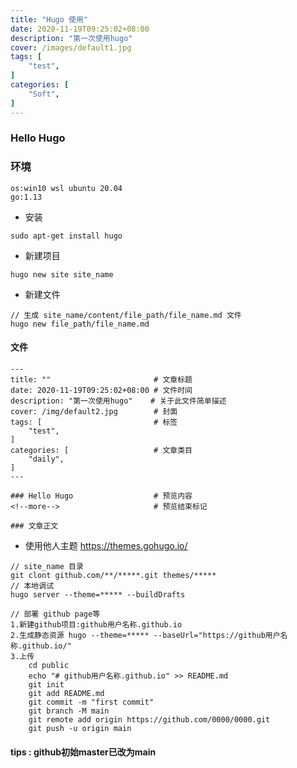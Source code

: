 ```yaml
---
title: "Hugo 使用"
date: 2020-11-19T09:25:02+08:00
description: "第一次使用hugo"
cover: /images/default1.jpg
tags: [
    "test",
]
categories: [
    "Soft",
]
---
```


### Hello Hugo
<!--more-->

### 环境
```
os:win10 wsl ubuntu 20.04
go:1.13
```

- 安装
```
sudo apt-get install hugo
```

- 新建项目
```
hugo new site site_name
```

- 新建文件
```
// 生成 site_name/content/file_path/file_name.md 文件
hugo new file_path/file_name.md
```

#### 文件
```
---
title: ""                       # 文章标题
date: 2020-11-19T09:25:02+08:00 # 文件时间
description: "第一次使用hugo"    # 关于此文件简单描述
cover: /img/default2.jpg        # 封面
tags: [                         # 标签
    "test",
]
categories: [                   # 文章类目
    "daily",
]
---

### Hello Hugo                  # 预览内容
<!--more-->                     # 预览结束标记

### 文章正文

```

- 使用他人主题 https://themes.gohugo.io/
```
// site_name 目录
git clont github.com/**/*****.git themes/*****
// 本地调试
hugo server --theme=***** --buildDrafts

// 部署 github page等
1.新建github项目:github用户名称.github.io
2.生成静态资源 hugo --theme=***** --baseUrl="https://github用户名称.github.io/"
3.上传
	cd public
	echo "# github用户名称.github.io" >> README.md
	git init
	git add README.md
	git commit -m "first commit"
	git branch -M main
	git remote add origin https://github.com/0000/0000.git
	git push -u origin main
```

#### tips : github初始master已改为main

